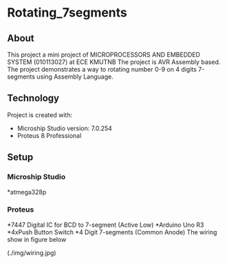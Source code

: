 # Rotating_7segments
## About
 This project  a mini project of MICROPROCESSORS AND EMBEDDED SYSTEM (010113027) at ECE KMUTNB
 The project is AVR Assembly based. The project demonstrates a way to rotating number 0-9 on 4 digits 7-segments using Assembly Language.
 
 ## Technology
 Project is created with:
 * Microship Studio version: 7.0.254
 * Proteus 8 Professional

 ## Setup
 ### Microship Studio
 *atmega328p
 ### Proteus
  *7447 Digital IC for BCD to 7-segment (Active Low)
  *Arduino Uno R3
  *4xPush Button Switch
  *4 Digit 7-segments (Common Anode)
  The wiring show in figure below
  
  (./img/wiring.jpg)
